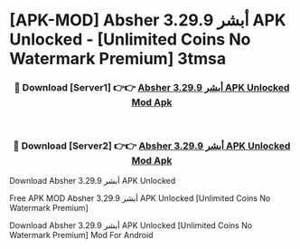 # [APK-MOD] Absher أبشر 3.29.9 APK Unlocked - [Unlimited Coins No Watermark Premium] 3tmsa



<div align="center">
<h3>🔴 Download [Server1] 👉👉 <a href="https://momento.my/?title=Absher_أبشر_3.29.9_APK_Unlocked">Absher أبشر 3.29.9 APK Unlocked Mod Apk</a></h3><br>

<h3>🔴 Download [Server2] 👉👉 <a href="https://momento.my/?title=Absher_أبشر_3.29.9_APK_Unlocked">Absher أبشر 3.29.9 APK Unlocked Mod Apk</a></h3>
</div>



Download Absher أبشر 3.29.9 APK Unlocked 

Free APK MOD Absher أبشر 3.29.9 APK Unlocked [Unlimited Coins No Watermark Premium]

Download Absher أبشر 3.29.9 APK Unlocked [Unlimited Coins No Watermark Premium] Mod For Android
